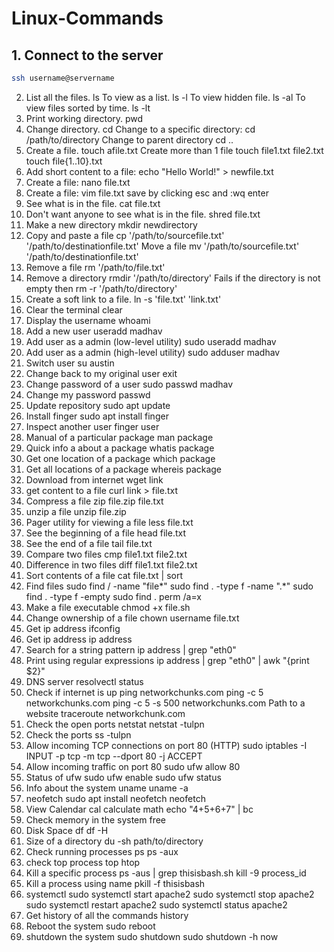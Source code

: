 # Linux-Commands
## 1. Connect to the server
```bash
ssh username@servername
```
2. List all the files.
ls
To view as a list.
ls -l
To view hidden file.
ls -al
To view files sorted by time.
ls -lt
3. Print working directory.
pwd
4. Change directory.
cd
Change to a specific directory:
cd /path/to/directory
Change to parent directory
cd ..
5. Create a file.
touch afile.txt
Create more than 1 file
touch file1.txt file2.txt
touch file{1..10}.txt
6. Add short content to a file:
echo "Hello World!" > newfile.txt
7. Create a file:
nano file.txt
8. Create a file:
vim file.txt
save by clicking esc and :wq enter
9. See what is in the file.
cat file.txt
10. Don't want anyone to see what is in the file.
shred file.txt
11. Make a new directory
mkdir newdirectory
12. Copy and paste a file
cp '/path/to/sourcefile.txt' '/path/to/destinationfile.txt'
Move a file
mv '/path/to/sourcefile.txt' '/path/to/destinationfile.txt'
13. Remove a file
rm '/path/to/file.txt'
14. Remove a directory
rmdir '/path/to/directory'
Fails if the directory is not empty then
rm -r '/path/to/directory'
15. Create a soft link to a file.
ln -s 'file.txt' 'link.txt'
16. Clear the terminal
clear
17. Display the username
whoami
18. Add a new user
useradd madhav
19. Add user as a admin (low-level utility)
sudo useradd madhav
20. Add user as a admin (high-level utility)
sudo adduser madhav
21. Switch user
su austin
22. Change back to my original user
exit
23. Change password of a user
sudo passwd madhav
24. Change my password
passwd
25. Update repository
sudo apt update
26. Install finger
sudo apt install finger
27. Inspect another user
finger user
28. Manual of a particular package
man package
29. Quick info a about a package
whatis package
30. Get one location of a package
which package
31. Get all locations of a package
whereis package
32. Download from internet
wget link
33. get content to a file
curl link > file.txt
34. Compress a file
zip file.zip file.txt
35. unzip a file
unzip file.zip
36. Pager utility for viewing a file
less file.txt
37. See the beginning of a file
head file.txt
38. See the end of a file
tail file.txt
39. Compare two files
cmp file1.txt file2.txt
40. Difference in two files
diff file1.txt file2.txt
41. Sort contents of a file
cat file.txt | sort
42. Find files
sudo find / -name "file*"
sudo find . -type f -name ".*"
sudo find . -type f -empty
sudo find . perm /a=x
43. Make a file executable
chmod +x file.sh
44. Change ownership of a file
chown username file.txt
45. Get ip address
ifconfig
46. Get ip address
ip address
47. Search for a string pattern
ip address | grep "eth0"
48. Print using regular expressions
ip address | grep "eth0" | awk "{print $2}"
49. DNS server
resolvectl status
50. Check if internet is up
ping networkchunks.com
ping -c 5 networkchunks.com
ping -c 5 -s 500 networkchunks.com
Path to a website
traceroute networkchunk.com
51. Check the open ports
netstat
netstat -tulpn
52. Check the ports
ss -tulpn
53. Allow incoming TCP connections on port 80 (HTTP)
sudo iptables -I INPUT -p tcp -m tcp --dport 80 -j ACCEPT
54. Allow incoming traffic on port 80
sudo ufw allow 80
55. Status of ufw
sudo ufw enable
sudo ufw status
56. Info about the system
uname
uname -a
57. neofetch
sudo apt install neofetch
neofetch
58. View Calendar
cal
calculate math
echo "4+5+6+7" | bc
59. Check memory in the system
free
60. Disk Space
df
df -H
61. Size of a directory
du -sh path/to/directory
61. Check running processes
ps
ps -aux
62. check top process
top
htop
63. Kill a specific process
ps -aus | grep thisisbash.sh
kill -9 process_id
64. Kill a process using name
pkill -f thisisbash
65. systemctl
sudo systemctl start apache2
sudo systemctl stop apache2
sudo systemctl restart apache2
sudo systemctl status apache2
66. Get history of all the commands
history
67. Reboot the system
sudo reboot
68. shutdown the system
sudo shutdown
sudo shutdown -h now